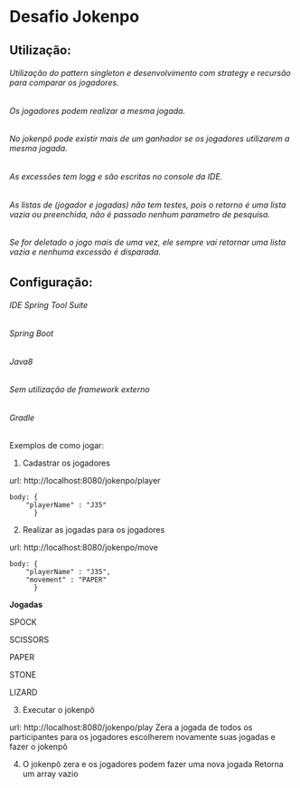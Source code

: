 # Desafio Jokenpo

## Utilização:
###### Utilização do pattern singleton e desenvolvimento com strategy e recursão para comparar os jogadores.
###### Os jogadores podem realizar a mesma jogada.
###### No jokenpô pode existir mais de um ganhador se os jogadores utilizarem a mesma jogada.
###### As excessões tem logg e são escritas no console da IDE.
###### As listas de (jogador e jogadas) não tem testes, pois o retorno é uma lista vazia ou preenchida, não é passado nenhum parametro de pesquisa.
###### Se for deletado o jogo mais de uma vez, ele sempre vai retornar uma lista vazia e nenhuma excessão é disparada.


## Configuração:
###### IDE Spring Tool Suite
###### Spring Boot
###### Java8
###### Sem utilização de framework externo
###### Gradle

Exemplos de como jogar:
1. Cadastrar os jogadores

url: http://localhost:8080/jokenpo/player

```
body: {
	"playerName" : "J35"
      }
```	

2. Realizar as jogadas para os jogadores

url: http://localhost:8080/jokenpo/move

```
body: {
	"playerName" : "J35",
	"movement" : "PAPER"
      }
```      

**Jogadas**

SPOCK

SCISSORS

PAPER

STONE

LIZARD

		
3. Executar o jokenpô

url: http://localhost:8080/jokenpo/play
Zera a jogada de todos os participantes para os jogadores escolherem novamente suas jogadas e fazer o jokenpô
		
4. O jokenpô zera e os jogadores podem fazer uma nova jogada
Retorna um array vazio
